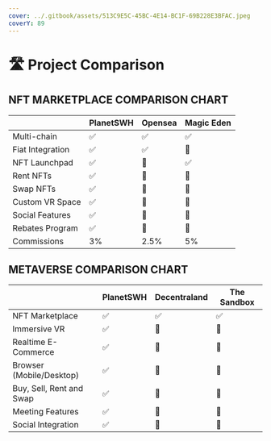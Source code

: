 ```yaml
---
cover: ../.gitbook/assets/513C9E5C-45BC-4E14-BC1F-69B228E3BFAC.jpeg
coverY: 89
---
```


# 🛣 Project Comparison

## NFT MARKETPLACE COMPARISON CHART

|                  | PlanetSWH | Opensea | Magic Eden |
| ---------------- | --------- | ------- | ---------- |
| Multi-chain      | ✅         | ✅       | ✅          |
| Fiat Integration | ✅         | ✅       | 🚫         |
| NFT Launchpad    | ✅         | 🚫      | ✅          |
| Rent NFTs        | ✅         | 🚫      | 🚫         |
| Swap NFTs        | ✅         | 🚫      | 🚫         |
| Custom VR Space  | ✅         | 🚫      | 🚫         |
| Social Features  | ✅         | 🚫      | 🚫         |
| Rebates Program  | ✅         | 🚫      | 🚫         |
| Commissions      | 3%        | 2.5%    | 5%         |

## METAVERSE COMPARISON CHART

|                          | PlanetSWH | Decentraland | The Sandbox |
| ------------------------ | --------- | ------------ | ----------- |
| NFT Marketplace          | ✅         | ✅            | ✅           |
| Immersive VR             | ✅         | 🚫           | 🚫          |
| Realtime E-Commerce      | ✅         | 🚫           | 🚫          |
| Browser (Mobile/Desktop) | ✅         | 🚫           | 🚫          |
| Buy, Sell, Rent and Swap | ✅         | 🚫           | 🚫          |
| Meeting Features         | ✅         | 🚫           | 🚫          |
| Social Integration       | ✅         | 🚫           | 🚫          |


